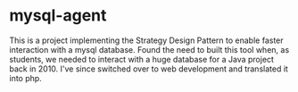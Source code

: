 # mysql-agent
This is a project implementing the Strategy Design Pattern to enable faster interaction with a mysql database. Found the need to built this tool when, as students, we needed to interact with a huge database for a Java project back in 2010. I've since switched over to web development and translated it into php.
